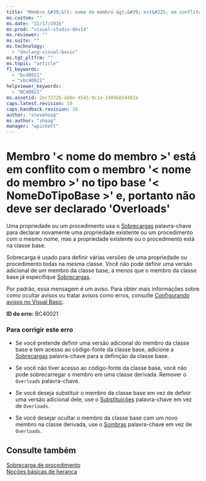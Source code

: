 ```yaml
---
title: "Membro &#39;&lt; nome do membro &gt;&#39; est&#225; em conflito com o membro &#39;&lt; nome do membro &gt;&#39; no tipo base &#39;&lt; NomeDoTipoBase &gt;&#39; e, portanto n&#227;o deve ser declarado &#39;Overloads&#39; | Microsoft Docs"
ms.custom: ""
ms.date: "11/17/2016"
ms.prod: "visual-studio-dev14"
ms.reviewer: ""
ms.suite: ""
ms.technology: 
  - "devlang-visual-basic"
ms.tgt_pltfrm: ""
ms.topic: "article"
f1_keywords: 
  - "bc40021"
  - "vbc40021"
helpviewer_keywords: 
  - "BC40021"
ms.assetid: 2ec72726-ab0e-4545-9c1e-2409eb54482e
caps.latest.revision: 10
caps.handback.revision: 10
author: "stevehoag"
ms.author: "shoag"
manager: "wpickett"
---
```

# Membro &#39;&lt; nome do membro &gt;&#39; est&#225; em conflito com o membro &#39;&lt; nome do membro &gt;&#39; no tipo base &#39;&lt; NomeDoTipoBase &gt;&#39; e, portanto n&#227;o deve ser declarado &#39;Overloads&#39;
Uma propriedade ou um procedimento usa o [Sobrecargas](../../visual-basic/language-reference/modifiers/overloads.md) palavra\-chave para declarar novamente uma propriedade existente ou um procedimento com o mesmo nome, mas a propriedade existente ou o procedimento está na classe base.  
  
 Sobrecarga é usado para definir várias versões de uma propriedade ou procedimento todas na mesma classe. Você não pode definir uma versão adicional de um membro da classe base, a menos que o membro da classe base já especifique [Sobrecargas](../../visual-basic/language-reference/modifiers/overloads.md).  
  
 Por padrão, essa mensagem é um aviso. Para obter mais informações sobre como ocultar avisos ou tratar avisos como erros, consulte [Configurando avisos no Visual Basic](/visual-studio/ide/configuring-warnings-in-visual-basic).  
  
 **ID do erro:** BC40021  
  
### Para corrigir este erro  
  
-   Se você pretende definir uma versão adicional do membro da classe base e tem acesso ao código\-fonte da classe base, adicione a [Sobrecargas](../../visual-basic/language-reference/modifiers/overloads.md) palavra\-chave para a definição da classe base.  
  
-   Se você não tiver acesso ao código\-fonte da classe base, você não pode sobrecarregar o membro em uma classe derivada. Remover o `Overloads` palavra\-chave.  
  
-   Se você deseja substituir o membro da classe base em vez de definir uma versão adicional dele, use o [Substituições](../../visual-basic/language-reference/modifiers/overrides.md) palavra\-chave em vez de `Overloads`.  
  
-   Se você desejar ocultar o membro da classe base com um novo membro na classe derivada, use o [Sombras](../../visual-basic/language-reference/modifiers/shadows.md) palavra\-chave em vez de `Overloads`.  
  
## Consulte também  
 [Sobrecarga de procedimento](../../visual-basic/programming-guide/language-features/procedures/procedure-overloading.md)   
 [Noções básicas de herança](../../visual-basic/programming-guide/language-features/objects-and-classes/inheritance-basics.md)
